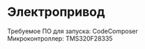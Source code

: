 # Электропривод

Требуемое ПО для запуска: CodeComposer <br />
Микроконтроллер: TMS320F28335  <br />
